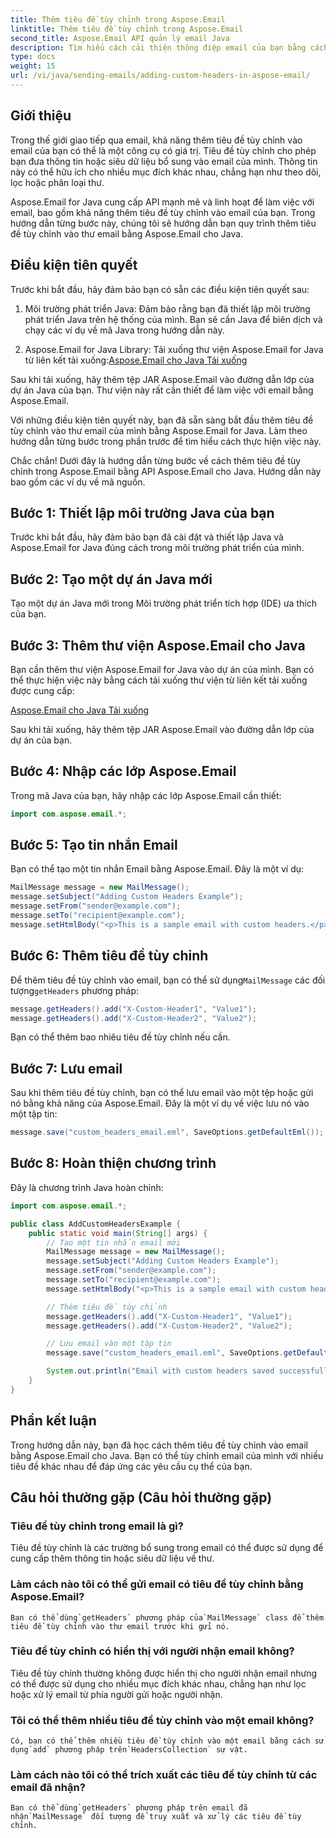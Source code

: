 ```yaml
---
title: Thêm tiêu đề tùy chỉnh trong Aspose.Email
linktitle: Thêm tiêu đề tùy chỉnh trong Aspose.Email
second_title: Aspose.Email API quản lý email Java
description: Tìm hiểu cách cải thiện thông điệp email của bạn bằng cách thêm tiêu đề tùy chỉnh bằng Aspose.Email for Java. Cải thiện siêu dữ liệu và tổ chức email.
type: docs
weight: 15
url: /vi/java/sending-emails/adding-custom-headers-in-aspose-email/
---
```


## Giới thiệu

Trong thế giới giao tiếp qua email, khả năng thêm tiêu đề tùy chỉnh vào email của bạn có thể là một công cụ có giá trị. Tiêu đề tùy chỉnh cho phép bạn đưa thông tin hoặc siêu dữ liệu bổ sung vào email của mình. Thông tin này có thể hữu ích cho nhiều mục đích khác nhau, chẳng hạn như theo dõi, lọc hoặc phân loại thư.

Aspose.Email for Java cung cấp API mạnh mẽ và linh hoạt để làm việc với email, bao gồm khả năng thêm tiêu đề tùy chỉnh vào email của bạn. Trong hướng dẫn từng bước này, chúng tôi sẽ hướng dẫn bạn quy trình thêm tiêu đề tùy chỉnh vào thư email bằng Aspose.Email cho Java.

## Điều kiện tiên quyết

Trước khi bắt đầu, hãy đảm bảo bạn có sẵn các điều kiện tiên quyết sau:

1. Môi trường phát triển Java: Đảm bảo rằng bạn đã thiết lập môi trường phát triển Java trên hệ thống của mình. Bạn sẽ cần Java để biên dịch và chạy các ví dụ về mã Java trong hướng dẫn này.

2.  Aspose.Email for Java Library: Tải xuống thư viện Aspose.Email for Java từ liên kết tải xuống:[Aspose.Email cho Java Tải xuống](https://releases.aspose.com/email/java/)

   Sau khi tải xuống, hãy thêm tệp JAR Aspose.Email vào đường dẫn lớp của dự án Java của bạn. Thư viện này rất cần thiết để làm việc với email bằng Aspose.Email.

Với những điều kiện tiên quyết này, bạn đã sẵn sàng bắt đầu thêm tiêu đề tùy chỉnh vào thư email của mình bằng Aspose.Email for Java. Làm theo hướng dẫn từng bước trong phần trước để tìm hiểu cách thực hiện việc này.

Chắc chắn! Dưới đây là hướng dẫn từng bước về cách thêm tiêu đề tùy chỉnh trong Aspose.Email bằng API Aspose.Email cho Java. Hướng dẫn này bao gồm các ví dụ về mã nguồn.

## Bước 1: Thiết lập môi trường Java của bạn

Trước khi bắt đầu, hãy đảm bảo bạn đã cài đặt và thiết lập Java và Aspose.Email for Java đúng cách trong môi trường phát triển của mình.

## Bước 2: Tạo một dự án Java mới

Tạo một dự án Java mới trong Môi trường phát triển tích hợp (IDE) ưa thích của bạn.

## Bước 3: Thêm thư viện Aspose.Email cho Java

Bạn cần thêm thư viện Aspose.Email for Java vào dự án của mình. Bạn có thể thực hiện việc này bằng cách tải xuống thư viện từ liên kết tải xuống được cung cấp:

[Aspose.Email cho Java Tải xuống](https://releases.aspose.com/email/java/)

Sau khi tải xuống, hãy thêm tệp JAR Aspose.Email vào đường dẫn lớp của dự án của bạn.

## Bước 4: Nhập các lớp Aspose.Email

Trong mã Java của bạn, hãy nhập các lớp Aspose.Email cần thiết:

```java
import com.aspose.email.*;
```

## Bước 5: Tạo tin nhắn Email

Bạn có thể tạo một tin nhắn Email bằng Aspose.Email. Đây là một ví dụ:

```java
MailMessage message = new MailMessage();
message.setSubject("Adding Custom Headers Example");
message.setFrom("sender@example.com");
message.setTo("recipient@example.com");
message.setHtmlBody("<p>This is a sample email with custom headers.</p>");
```

## Bước 6: Thêm tiêu đề tùy chỉnh

 Để thêm tiêu đề tùy chỉnh vào email, bạn có thể sử dụng`MailMessage` các đối tượng`getHeaders` phương pháp:

```java
message.getHeaders().add("X-Custom-Header1", "Value1");
message.getHeaders().add("X-Custom-Header2", "Value2");
```

Bạn có thể thêm bao nhiêu tiêu đề tùy chỉnh nếu cần.

## Bước 7: Lưu email

Sau khi thêm tiêu đề tùy chỉnh, bạn có thể lưu email vào một tệp hoặc gửi nó bằng khả năng của Aspose.Email. Đây là một ví dụ về việc lưu nó vào một tập tin:

```java
message.save("custom_headers_email.eml", SaveOptions.getDefaultEml());
```

## Bước 8: Hoàn thiện chương trình

Đây là chương trình Java hoàn chỉnh:

```java
import com.aspose.email.*;

public class AddCustomHeadersExample {
    public static void main(String[] args) {
        // Tạo một tin nhắn email mới
        MailMessage message = new MailMessage();
        message.setSubject("Adding Custom Headers Example");
        message.setFrom("sender@example.com");
        message.setTo("recipient@example.com");
        message.setHtmlBody("<p>This is a sample email with custom headers.</p>");

        // Thêm tiêu đề tùy chỉnh
        message.getHeaders().add("X-Custom-Header1", "Value1");
        message.getHeaders().add("X-Custom-Header2", "Value2");

        // Lưu email vào một tập tin
        message.save("custom_headers_email.eml", SaveOptions.getDefaultEml());

        System.out.println("Email with custom headers saved successfully.");
    }
}
```

## Phần kết luận

Trong hướng dẫn này, bạn đã học cách thêm tiêu đề tùy chỉnh vào email bằng Aspose.Email cho Java. Bạn có thể tùy chỉnh email của mình với nhiều tiêu đề khác nhau để đáp ứng các yêu cầu cụ thể của bạn.


## Câu hỏi thường gặp (Câu hỏi thường gặp)

### Tiêu đề tùy chỉnh trong email là gì?
   Tiêu đề tùy chỉnh là các trường bổ sung trong email có thể được sử dụng để cung cấp thêm thông tin hoặc siêu dữ liệu về thư.

### Làm cách nào tôi có thể gửi email có tiêu đề tùy chỉnh bằng Aspose.Email?
    Bạn có thể dùng`getHeaders` phương pháp của`MailMessage` class để thêm tiêu đề tùy chỉnh vào thư email trước khi gửi nó.

### Tiêu đề tùy chỉnh có hiển thị với người nhận email không?
   Tiêu đề tùy chỉnh thường không được hiển thị cho người nhận email nhưng có thể được sử dụng cho nhiều mục đích khác nhau, chẳng hạn như lọc hoặc xử lý email từ phía người gửi hoặc người nhận.

### Tôi có thể thêm nhiều tiêu đề tùy chỉnh vào một email không?
    Có, bạn có thể thêm nhiều tiêu đề tùy chỉnh vào một email bằng cách sử dụng`add` phương pháp trên`HeadersCollection` sự vật.

### Làm cách nào tôi có thể trích xuất các tiêu đề tùy chỉnh từ các email đã nhận?
    Bạn có thể dùng`getHeaders` phương pháp trên email đã nhận`MailMessage` đối tượng để truy xuất và xử lý các tiêu đề tùy chỉnh.